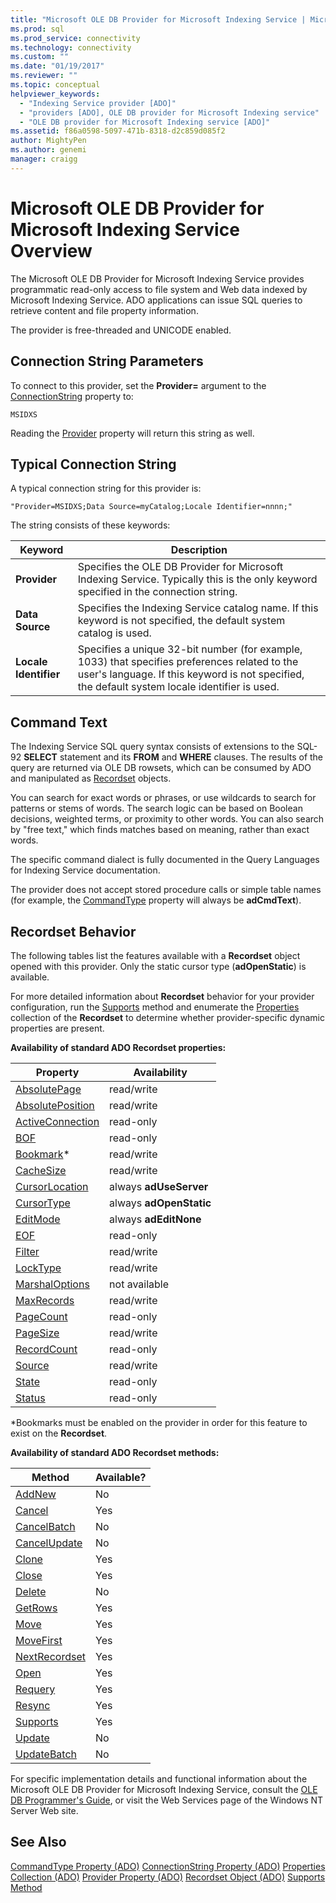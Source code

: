```yaml
---
title: "Microsoft OLE DB Provider for Microsoft Indexing Service | Microsoft Docs"
ms.prod: sql
ms.prod_service: connectivity
ms.technology: connectivity
ms.custom: ""
ms.date: "01/19/2017"
ms.reviewer: ""
ms.topic: conceptual
helpviewer_keywords:
  - "Indexing Service provider [ADO]"
  - "providers [ADO], OLE DB provider for Microsoft Indexing service"
  - "OLE DB provider for Microsoft Indexing service [ADO]"
ms.assetid: f86a0598-5097-471b-8318-d2c859d085f2
author: MightyPen
ms.author: genemi
manager: craigg
---
```

# Microsoft OLE DB Provider for Microsoft Indexing Service Overview
The Microsoft OLE DB Provider for Microsoft Indexing Service provides programmatic read-only access to file system and Web data indexed by Microsoft Indexing Service. ADO applications can issue SQL queries to retrieve content and file property information.

 The provider is free-threaded and UNICODE enabled.

## Connection String Parameters
 To connect to this provider, set the **Provider=** argument to the [ConnectionString](../../../ado/reference/ado-api/connectionstring-property-ado.md) property to:

```
MSIDXS
```

 Reading the [Provider](../../../ado/reference/ado-api/provider-property-ado.md) property will return this string as well.

## Typical Connection String
 A typical connection string for this provider is:

```
"Provider=MSIDXS;Data Source=myCatalog;Locale Identifier=nnnn;"
```

 The string consists of these keywords:

|Keyword|Description|
|-------------|-----------------|
|**Provider**|Specifies the OLE DB Provider for Microsoft Indexing Service. Typically this is the only keyword specified in the connection string.|
|**Data Source**|Specifies the Indexing Service catalog name. If this keyword is not specified, the default system catalog is used.|
|**Locale Identifier**|Specifies a unique 32-bit number (for example, 1033) that specifies preferences related to the user's language. If this keyword is not specified, the default system locale identifier is used.|

## Command Text
 The Indexing Service SQL query syntax consists of extensions to the SQL-92 **SELECT** statement and its **FROM** and **WHERE** clauses. The results of the query are returned via OLE DB rowsets, which can be consumed by ADO and manipulated as [Recordset](../../../ado/reference/ado-api/recordset-object-ado.md) objects.

 You can search for exact words or phrases, or use wildcards to search for patterns or stems of words. The search logic can be based on Boolean decisions, weighted terms, or proximity to other words. You can also search by "free text," which finds matches based on meaning, rather than exact words.

 The specific command dialect is fully documented in the Query Languages for Indexing Service documentation.

 The provider does not accept stored procedure calls or simple table names (for example, the [CommandType](../../../ado/reference/ado-api/commandtype-property-ado.md) property will always be **adCmdText**).

## Recordset Behavior
 The following tables list the features available with a **Recordset** object opened with this provider. Only the static cursor type (**adOpenStatic**) is available.

 For more detailed information about **Recordset** behavior for your provider configuration, run the [Supports](../../../ado/reference/ado-api/supports-method.md) method and enumerate the [Properties](../../../ado/reference/ado-api/properties-collection-ado.md) collection of the **Recordset** to determine whether provider-specific dynamic properties are present.

 **Availability of standard ADO Recordset properties:**

|Property|Availability|
|--------------|------------------|
|[AbsolutePage](../../../ado/reference/ado-api/absolutepage-property-ado.md)|read/write|
|[AbsolutePosition](../../../ado/reference/ado-api/absoluteposition-property-ado.md)|read/write|
|[ActiveConnection](../../../ado/reference/ado-api/activeconnection-property-ado.md)|read-only|
|[BOF](../../../ado/reference/ado-api/bof-eof-properties-ado.md)|read-only|
|[Bookmark](../../../ado/reference/ado-api/bookmark-property-ado.md)*|read/write|
|[CacheSize](../../../ado/reference/ado-api/cachesize-property-ado.md)|read/write|
|[CursorLocation](../../../ado/reference/ado-api/cursorlocation-property-ado.md)|always **adUseServer**|
|[CursorType](../../../ado/reference/ado-api/cursortype-property-ado.md)|always **adOpenStatic**|
|[EditMode](../../../ado/reference/ado-api/editmode-property.md)|always **adEditNone**|
|[EOF](../../../ado/reference/ado-api/bof-eof-properties-ado.md)|read-only|
|[Filter](../../../ado/reference/ado-api/filter-property.md)|read/write|
|[LockType](../../../ado/reference/ado-api/locktype-property-ado.md)|read/write|
|[MarshalOptions](../../../ado/reference/ado-api/marshaloptions-property-ado.md)|not available|
|[MaxRecords](../../../ado/reference/ado-api/maxrecords-property-ado.md)|read/write|
|[PageCount](../../../ado/reference/ado-api/pagecount-property-ado.md)|read-only|
|[PageSize](../../../ado/reference/ado-api/pagesize-property-ado.md)|read/write|
|[RecordCount](../../../ado/reference/ado-api/recordcount-property-ado.md)|read-only|
|[Source](../../../ado/reference/ado-api/source-property-ado-recordset.md)|read/write|
|[State](../../../ado/reference/ado-api/state-property-ado.md)|read-only|
|[Status](../../../ado/reference/ado-api/status-property-ado-recordset.md)|read-only|

 \*Bookmarks must be enabled on the provider in order for this feature to exist on the **Recordset**.

 **Availability of standard ADO Recordset methods:**

|Method|Available?|
|------------|----------------|
|[AddNew](../../../ado/reference/ado-api/addnew-method-ado.md)|No|
|[Cancel](../../../ado/reference/ado-api/cancel-method-ado.md)|Yes|
|[CancelBatch](../../../ado/reference/ado-api/cancelbatch-method-ado.md)|No|
|[CancelUpdate](../../../ado/reference/ado-api/cancelupdate-method-ado.md)|No|
|[Clone](../../../ado/reference/ado-api/clone-method-ado.md)|Yes|
|[Close](../../../ado/reference/ado-api/close-method-ado.md)|Yes|
|[Delete](../../../ado/reference/ado-api/delete-method-ado-recordset.md)|No|
|[GetRows](../../../ado/reference/ado-api/getrows-method-ado.md)|Yes|
|[Move](../../../ado/reference/ado-api/move-method-ado.md)|Yes|
|[MoveFirst](../../../ado/reference/ado-api/movefirst-movelast-movenext-and-moveprevious-methods-ado.md)|Yes|
|[NextRecordset](../../../ado/reference/ado-api/nextrecordset-method-ado.md)|Yes|
|[Open](../../../ado/reference/ado-api/open-method-ado-recordset.md)|Yes|
|[Requery](../../../ado/reference/ado-api/requery-method.md)|Yes|
|[Resync](../../../ado/reference/ado-api/resync-method.md)|Yes|
|[Supports](../../../ado/reference/ado-api/supports-method.md)|Yes|
|[Update](../../../ado/reference/ado-api/update-method.md)|No|
|[UpdateBatch](../../../ado/reference/ado-api/updatebatch-method.md)|No|

 For specific implementation details and functional information about the Microsoft OLE DB Provider for Microsoft Indexing Service, consult the [OLE DB Programmer's Guide](https://msdn.microsoft.com/library/windows/desktop/ms713643.aspx), or visit the Web Services page of the Windows NT Server Web site.

## See Also
 [CommandType Property (ADO)](../../../ado/reference/ado-api/commandtype-property-ado.md)
 [ConnectionString Property (ADO)](../../../ado/reference/ado-api/connectionstring-property-ado.md)
 [Properties Collection (ADO)](../../../ado/reference/ado-api/properties-collection-ado.md)
 [Provider Property (ADO)](../../../ado/reference/ado-api/provider-property-ado.md)
 [Recordset Object (ADO)](../../../ado/reference/ado-api/recordset-object-ado.md)
 [Supports Method](../../../ado/reference/ado-api/supports-method.md)
